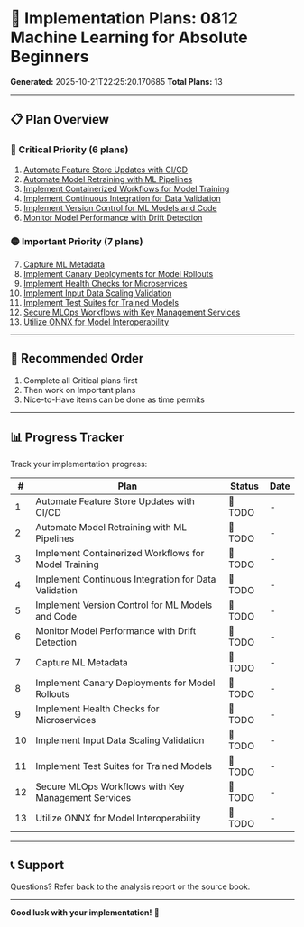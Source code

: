 # 🚀 Implementation Plans: 0812 Machine Learning for Absolute Beginners

**Generated:** 2025-10-21T22:25:20.170685
**Total Plans:** 13

---

## 📋 Plan Overview

### 🔴 Critical Priority (6 plans)

1. [Automate Feature Store Updates with CI/CD](01_Automate_Feature_Store_Updates_with_CICD.md)
2. [Automate Model Retraining with ML Pipelines](02_Automate_Model_Retraining_with_ML_Pipelines.md)
3. [Implement Containerized Workflows for Model Training](03_Implement_Containerized_Workflows_for_Model_Training.md)
4. [Implement Continuous Integration for Data Validation](04_Implement_Continuous_Integration_for_Data_Validation.md)
5. [Implement Version Control for ML Models and Code](05_Implement_Version_Control_for_ML_Models_and_Code.md)
6. [Monitor Model Performance with Drift Detection](06_Monitor_Model_Performance_with_Drift_Detection.md)

### 🟡 Important Priority (7 plans)

7. [Capture ML Metadata](07_Capture_ML_Metadata.md)
8. [Implement Canary Deployments for Model Rollouts](08_Implement_Canary_Deployments_for_Model_Rollouts.md)
9. [Implement Health Checks for Microservices](09_Implement_Health_Checks_for_Microservices.md)
10. [Implement Input Data Scaling Validation](10_Implement_Input_Data_Scaling_Validation.md)
11. [Implement Test Suites for Trained Models](11_Implement_Test_Suites_for_Trained_Models.md)
12. [Secure MLOps Workflows with Key Management Services](12_Secure_MLOps_Workflows_with_Key_Management_Services.md)
13. [Utilize ONNX for Model Interoperability](13_Utilize_ONNX_for_Model_Interoperability.md)

---

## 🎯 Recommended Order

1. Complete all Critical plans first
2. Then work on Important plans
3. Nice-to-Have items can be done as time permits

---

## 📊 Progress Tracker

Track your implementation progress:

| # | Plan | Status | Date |
|---|------|--------|------|
| 1 | Automate Feature Store Updates with CI/CD | 🔲 TODO | - |
| 2 | Automate Model Retraining with ML Pipelines | 🔲 TODO | - |
| 3 | Implement Containerized Workflows for Model Training | 🔲 TODO | - |
| 4 | Implement Continuous Integration for Data Validation | 🔲 TODO | - |
| 5 | Implement Version Control for ML Models and Code | 🔲 TODO | - |
| 6 | Monitor Model Performance with Drift Detection | 🔲 TODO | - |
| 7 | Capture ML Metadata | 🔲 TODO | - |
| 8 | Implement Canary Deployments for Model Rollouts | 🔲 TODO | - |
| 9 | Implement Health Checks for Microservices | 🔲 TODO | - |
| 10 | Implement Input Data Scaling Validation | 🔲 TODO | - |
| 11 | Implement Test Suites for Trained Models | 🔲 TODO | - |
| 12 | Secure MLOps Workflows with Key Management Services | 🔲 TODO | - |
| 13 | Utilize ONNX for Model Interoperability | 🔲 TODO | - |

---

## 📞 Support

Questions? Refer back to the analysis report or the source book.

---

**Good luck with your implementation!** 🚀
